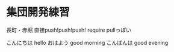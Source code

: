 # 集団開発練習

長町・赤堀
直接push!push!push!
require pullっぽい

こんにちは
hello
おはよう
good morning
こんばんは
good evening

